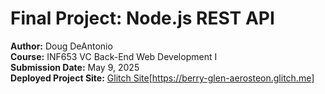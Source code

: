# **Final Project: Node.js REST API**  
**Author:** Doug DeAntonio  
**Course:** INF653 VC Back-End Web Development I  
**Submission Date:** May 9, 2025  
**Deployed Project Site:** [Glitch Site](https://berry-glen-aerosteon.glitch.me)[https://berry-glen-aerosteon.glitch.me]

